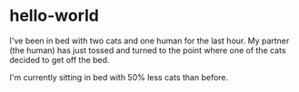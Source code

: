 # hello-world

I've been in bed with two cats and one human for the last hour. My partner (the human) has just tossed and turned to the point where one of the cats decided to get off the bed. 

I'm currently sitting in bed with 50% less cats than before. 
